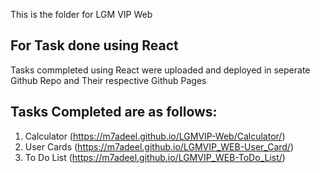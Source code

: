 This is the folder for LGM VIP Web

## For Task done using React
Tasks commpleted using React were uploaded and deployed in seperate Github Repo and Their respective Github Pages

## Tasks Completed are as follows:
1. Calculator (https://m7adeel.github.io/LGMVIP-Web/Calculator/)
2. User Cards (https://m7adeel.github.io/LGMVIP_WEB-User_Card/)
3. To Do List (https://m7adeel.github.io/LGMVIP_WEB-ToDo_List/)

